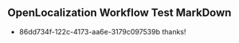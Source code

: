 ## OpenLocalization Workflow Test MarkDown
* 86dd734f-122c-4173-aa6e-3179c097539b thanks!

<!--HONumber=Jan17_HO1-->



